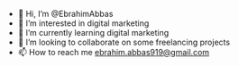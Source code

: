 - 👋 Hi, I’m @EbrahimAbbas
- 👀 I’m interested in digital marketing
- 🌱 I’m currently learning digital marketing
- 💞️ I’m looking to collaborate on some freelancing projects
- 📫 How to reach me ebrahim.abbas919@gmail.com

<!---
EbrahimAbbas/EbrahimAbbas is a ✨ special ✨ repository because its `README.md` (this file) appears on your GitHub profile.
You can click the Preview link to take a look at your changes.
--->
